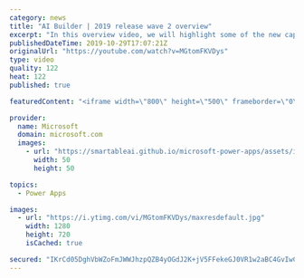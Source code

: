 ```yaml
---
category: news
title: "AI Builder | 2019 release wave 2 overview"
excerpt: "In this overview video, we will highlight some of the new capabilities included in the latest update to AI Builder within Power Apps that will help you plan and prepare for the upcoming updates with confidence.     Here are the capabilities covered:  • Building AI models  • Managing and sharing AI models"
publishedDateTime: 2019-10-29T17:07:21Z
originalUrl: "https://youtube.com/watch?v=MGtomFKVDys"
type: video
quality: 122
heat: 122
published: true

featuredContent: "<iframe width=\"800\" height=\"500\" frameborder=\"0\" src=\"https://www.youtube.com/embed/MGtomFKVDys\" allow=\"accelerometer; autoplay; encrypted-media; gyroscope; picture-in-picture\" allowfullscreen></iframe>"

provider:
  name: Microsoft
  domain: microsoft.com
  images:
    - url: "https://smartableai.github.io/microsoft-power-apps/assets/images/organizations/microsoft.com-50x50.jpg"
      width: 50
      height: 50

topics:
  - Power Apps

images:
  - url: "https://i.ytimg.com/vi/MGtomFKVDys/maxresdefault.jpg"
    width: 1280
    height: 720
    isCached: true

secured: "IKrCd05DghVbWZoFmJWWJhzpQZB4yOGdJ2K+jV5FFekeGJ0VR1w2aBC4GvIwCWiiAwMjLGtgZXZeRYEQ8p6Wmhrdl2Lupp7HXsxfTaG01kgecgztHdN3cnlhzQzEc5196Hl6IfxHMYjGPA1VG4FuoB+YIGhUEvfs9/4crcp/YeSLo31muBPDg5qnm32IHHbc1tGvCEp0SHoql+Bpnzj9bxbBTWaUP5W7N2vPxIcGWYAHC3sV5HkmA5CQkYBoat4/3qD02e/ZRlJAbc6Nm9xOeHoudWUqhlb9+gNP1yHqLt83qiVQFdvmdFsSeKRwfYrvlnXwGHHBhgb8Po+3z7jWZrwtkAVE1anwwBafSTE3vEsHGPt73BBemV3nukc1Ue42kdZX8vvqRdTRaUfgLmdkv+gVt09PnwTvL0/UcIclUXRU6nO3BPnyn8ZyUXgGhjWv;78n6zMCXaCbNGSHBc+uDDg=="
---
```


